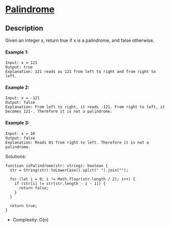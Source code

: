 # [Palindrome](https://leetcode.com/problems/palindrome-number/description/)

## Description

Given an integer x, return true if x is a palindrome, and false otherwise.

#### Example 1:

```
Input: x = 121
Output: true
Explanation: 121 reads as 121 from left to right and from right to left.
```

#### Example 2:

```
Input: x = -121
Output: false
Explanation: From left to right, it reads -121. From right to left, it becomes 121-. Therefore it is not a palindrome.
```

#### Example 3:

```
Input: x = 10
Output: false
Explanation: Reads 01 from right to left. Therefore it is not a palindrome.
```

Solutions:

```
function isPalindrome(str: string): boolean {
  str = String(str).toLowerCase().split(" ").join("");

  for (let i = 0; i != Math.floor(str.length / 2); i++) {
    if (str[i] != str[str.length - i - 1]) {
      return false;
    }
  }

  return true;
}
```

- Complexity: O(n)

